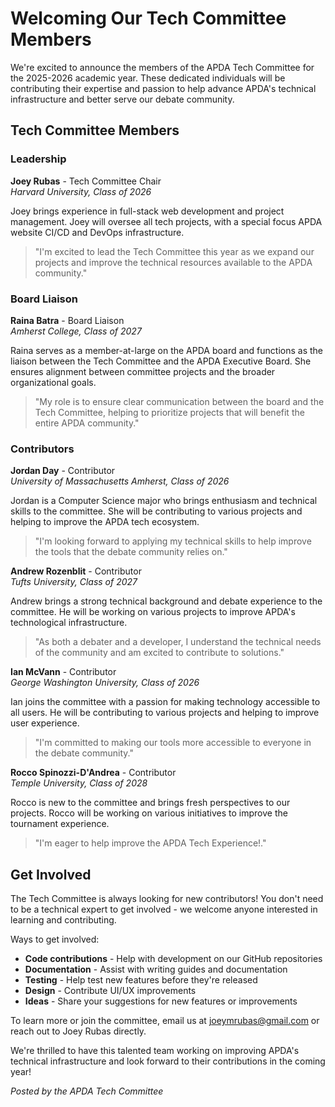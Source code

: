# Welcoming Our Tech Committee Members

We're excited to announce the members of the APDA Tech Committee for the 2025-2026 academic year. These dedicated individuals will be contributing their expertise and passion to help advance APDA's technical infrastructure and better serve our debate community.

## Tech Committee Members

### Leadership

**Joey Rubas** - Tech Committee Chair  
*Harvard University, Class of 2026*

Joey brings experience in full-stack web development and project management. Joey will oversee all tech projects, with a special focus APDA website CI/CD and DevOps infrastructure.

> "I'm excited to lead the Tech Committee this year as we expand our projects and improve the technical resources available to the APDA community."

### Board Liaison

**Raina Batra** - Board Liaison  
*Amherst College, Class of 2027*

Raina serves as a member-at-large on the APDA board and functions as the liaison between the Tech Committee and the APDA Executive Board. She ensures alignment between committee projects and the broader organizational goals.

> "My role is to ensure clear communication between the board and the Tech Committee, helping to prioritize projects that will benefit the entire APDA community."

### Contributors

**Jordan Day** - Contributor  
*University of Massachusetts Amherst, Class of 2026*

Jordan is a Computer Science major who brings enthusiasm and technical skills to the committee. She will be contributing to various projects and helping to improve the APDA tech ecosystem.

> "I'm looking forward to applying my technical skills to help improve the tools that the debate community relies on."

**Andrew Rozenblit** - Contributor  
*Tufts University, Class of 2027*

Andrew brings a strong technical background and debate experience to the committee. He will be working on various projects to improve APDA's technological infrastructure.

> "As both a debater and a developer, I understand the technical needs of the community and am excited to contribute to solutions."

**Ian McVann** - Contributor  
*George Washington University, Class of 2026*

Ian joins the committee with a passion for making technology accessible to all users. He will be contributing to various projects and helping to improve user experience.

> "I'm committed to making our tools more accessible to everyone in the debate community."

**Rocco Spinozzi-D'Andrea** - Contributor  
*Temple University, Class of 2028*

Rocco is new to the committee and brings fresh perspectives to our projects. Rocco will be working on various initiatives to improve the tournament experience.

> "I'm eager to help improve the APDA Tech Experience!."

## Get Involved

The Tech Committee is always looking for new contributors! You don't need to be a technical expert to get involved - we welcome anyone interested in learning and contributing.

Ways to get involved:
- **Code contributions** - Help with development on our GitHub repositories
- **Documentation** - Assist with writing guides and documentation
- **Testing** - Help test new features before they're released
- **Design** - Contribute UI/UX improvements
- **Ideas** - Share your suggestions for new features or improvements

To learn more or join the committee, email us at joeymrubas@gmail.com or reach out to Joey Rubas directly.

We're thrilled to have this talented team working on improving APDA's technical infrastructure and look forward to their contributions in the coming year!

*Posted by the APDA Tech Committee*
